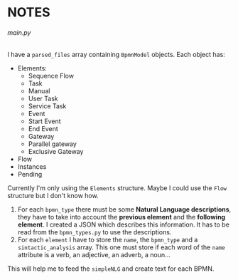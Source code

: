 # NOTES

###### main.py

I have a `parsed_files` array containing `BpmnModel` objects. Each object has:

* Elements:
  * Sequence Flow
  * Task
  * Manual
  * User Task
  * Service Task
  * Event
  * Start Event
  * End Event
  * Gateway
  * Parallel gateway
  * Exclusive Gateway
* Flow
* Instances
* Pending

Currently I'm only using the `Elements` structure. Maybe I could use the `Flow` structure but I don't know how.

1. For each `bpmn_type` there must be some **Natural Language descriptions**, they have to take into account the **previous element** and the **following element**. I created a JSON which describes this information. It has to be read from the `bpmn_types.py` to use the descriptions.
2. For each `element` I have to store the `name`, the `bpmn_type` and a `sintactic_analysis` array. This one must store if each word of the `name` attribute is a verb, an adjective, an adverb, a noun...

This will help me to feed the `simpleNLG` and create text for each BPMN.